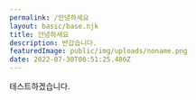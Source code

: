 ```yaml
---
permalink: /안녕하세요
layout: basic/base.njk
title: 안녕하세요
description: 반갑습니다.
featuredImage: public/img/uploads/noname.png
date: 2022-07-30T06:51:25.486Z
---
```

테스트하겠습니다.